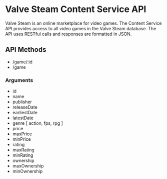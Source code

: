 # Valve Steam Content Service API

Valve Steam is an online marketplace for video games.  The Content Service API provides access to all video games in the Valve Steam database.  The API uses RESTful calls and responses are formatted in JSON.

## API Methods

* /game/:id
* /game

### Arguments
* id
* name
* publisher
* releaseDate
* earliestDate
* latestDate
* genre  [ action, fps, rpg ]
* price
* maxPrice
* minPrice
* rating
* maxRating
* minRating
* ownership
* maxOwnership
* minOwnership
